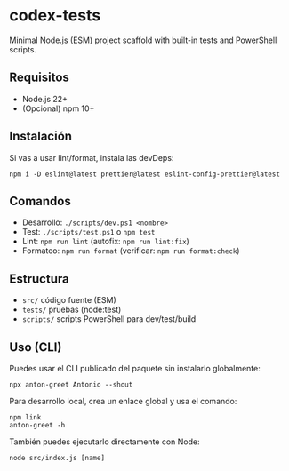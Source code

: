 # codex-tests

Minimal Node.js (ESM) project scaffold with built-in tests and PowerShell scripts.

## Requisitos

- Node.js 22+
- (Opcional) npm 10+

## Instalación

Si vas a usar lint/format, instala las devDeps:

```
npm i -D eslint@latest prettier@latest eslint-config-prettier@latest
```

## Comandos

- Desarrollo: `./scripts/dev.ps1 <nombre>`
- Test: `./scripts/test.ps1` o `npm test`
- Lint: `npm run lint` (autofix: `npm run lint:fix`)
- Formateo: `npm run format` (verificar: `npm run format:check`)

## Estructura

- `src/` código fuente (ESM)
- `tests/` pruebas (node:test)
- `scripts/` scripts PowerShell para dev/test/build

## Uso (CLI)

Puedes usar el CLI publicado del paquete sin instalarlo globalmente:

```
npx anton-greet Antonio --shout
```

Para desarrollo local, crea un enlace global y usa el comando:

```
npm link
anton-greet -h
```

También puedes ejecutarlo directamente con Node:

```
node src/index.js [name]
```
